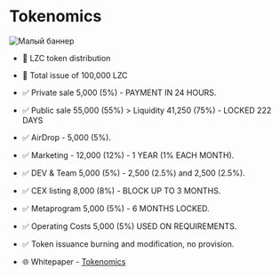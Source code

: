 # Tokenomics
![Малый баннер](https://en.tcpcoins.net/__scale/uploads/s/l/4/j/l4j8wtlqendh/img/full_gNWtiGqV.png?quality=85&width=693&webp=1)
- 👀 LZC token distribution
- 💠 Total issue of 100,000 LZC

- ✅ Private sale 5,000 (5%) - PAYMENT IN 24 HOURS.
- ✅ Public sale 55,000 (55%) > Liquidity 41,250 (75%) - LOCKED 222 DAYS
- ✅ AirDrop - 5,000 (5%).
- ✅ Marketing - 12,000 (12%) - 1 YEAR (1% EACH MONTH).
- ✅ DEV & Team 5,000 (5%) - 2,500 (2.5%) and 2,500 (2.5%).
- ✅ CEX listing 8,000 (8%) - BLOCK UP TO 3 MONTHS.
- ✅ Metaprogram 5,000 (5%) - 6 MONTHS LOCKED.
- ✅ Operating Costs 5,000 (5%) USED ON REQUIREMENTS.
- ✅ Token issuance burning and modification, no provision.
- 🌐  Whitepaper - [Tokenomics](https://tcpcoins.net/tokenomics)
